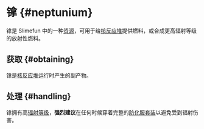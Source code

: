 # 镎 {#neptunium}

镎是 Slimefun 中的一种[资源](/Resources)，可用于给[核反应堆](/Reactors)提供燃料，或合成更高辐射等级的放射性燃料。

## 获取 {#obtaining}

镎是[核反应堆](/Reactors)运行时产生的副产物。

## 处理 {#handling}

镎拥有高[辐射等级](/Radiation)，**强烈建议**在任何时候穿着完整的[防化服套装](/Armor#hazmat-suit)以避免受到辐射伤害。
